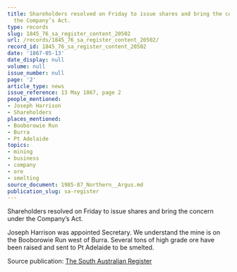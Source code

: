 ```yaml
---
title: Shareholders resolved on Friday to issue shares and bring the concern under
  the Company’s Act.
type: records
slug: 1845_76_sa_register_content_20502
url: /records/1845_76_sa_register_content_20502/
record_id: 1845_76_sa_register_content_20502
date: '1867-05-13'
date_display: null
volume: null
issue_number: null
page: '2'
article_type: news
issue_reference: 13 May 1867, page 2
people_mentioned:
- Joseph Harrison
- Shareholders
places_mentioned:
- Booborowie Run
- Burra
- Pt Adelaide
topics:
- mining
- business
- company
- ore
- smelting
source_document: 1985-87_Northern__Argus.md
publication_slug: sa-register
---
```


Shareholders resolved on Friday to issue shares and bring the concern under the Company’s Act.

Joseph Harrison was appointed Secretary.  We understand the mine is on the Booborowie Run west of Burra.  Several tons of high grade ore have been raised and sent to Pt Adelaide to be smelted.

Source publication: [The South Australian Register](/publications/sa-register/)
